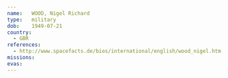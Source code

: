 ```yaml
---
name:	WOOD, Nigel Richard
type:	military
dob:	1949-07-21
country:
  - GBR
references:
  - http://www.spacefacts.de/bios/international/english/wood_nigel.htm
missions:
evas:
---
```

